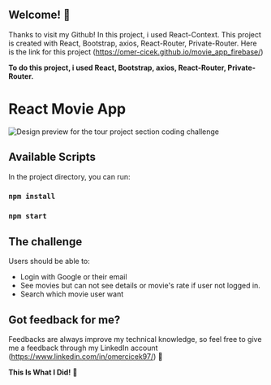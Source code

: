 
## Welcome! 👋

Thanks to visit my Github! In this project, i used React-Context. This project is created with React, Bootstrap, axios, React-Router, Private-Router. Here is the link for this project (https://omer-cicek.github.io/movie_app_firebase/)

**To do this project, i used React, Bootstrap, axios, React-Router, Private-Router.**

# React Movie App

![Design preview for the tour project section coding challenge](movieAppFirebase.gif)

## Available Scripts

In the project directory, you can run:

### `npm install`
### `npm start`

## The challenge

Users should be able to:

- Login with Google or their email
- See movies but can not see details or movie's rate if user not logged in.
- Search which movie user want

## Got feedback for me?

Feedbacks are always improve my technical knowledge, so feel free to give me a feedback through my LinkedIn account (https://www.linkedin.com/in/omercicek97/) 🙌

**This Is What I Did!** 🚀
